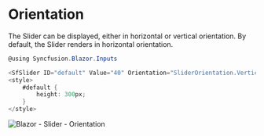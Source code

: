 # Orientation

The Slider can be displayed, either in horizontal or vertical orientation. By default, the Slider renders in horizontal orientation.

```csharp
@using Syncfusion.Blazor.Inputs

<SfSlider ID="default" Value="40" Orientation="SliderOrientation.Vertical"></SfSlider>
<style>
    #default {
        height: 300px;
    }
</style>
```

![Blazor - Slider - Orientation](images/slider-orientation.png)
